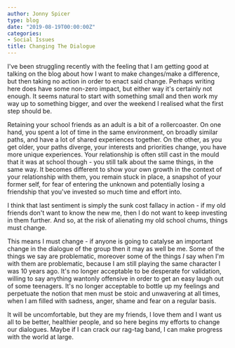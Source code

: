 ```yaml
---
author: Jonny Spicer
type: blog
date: "2019-08-19T00:00:00Z"
categories:
- Social Issues
title: Changing The Dialogue
---
```

I've been struggling recently with the feeling that I am getting good at talking on the blog about how I want to make changes/make
a difference, but then taking no action in order to enact said change. Perhaps writing here does have some non-zero impact, but
either way it's certainly not enough. It seems natural to start with something small and then work my way up to something bigger,
and over the weekend I realised what the first step should be.

Retaining your school friends as an adult is a bit of a rollercoaster. On one hand, you spent a lot of time in the same environment,
on broadly similar paths, and have a lot of shared experiences together. On the other, as you get older, your paths diverge, your
interests and priorities change, you have more unique experiences. Your relationship is often still cast in the mould that it was
at school though - you still talk about the same things, in the same way. It becomes different to show your own growth in the context
of your relationship with them, you remain stuck in place, a snapshot of your former self, for fear of entering the unknown and
potentially losing a friendship that you've invested so much time and effort into.

I think that last sentiment is simply the sunk cost fallacy in action - if my old friends don't want to know the new me, then I
do not want to keep investing in them further. And so, at the risk of alienating my old school chums, things must change.

This means I must change - if anyone is going to catalyse an important change in the dialogue of the group then it may as well be me.
Some of the things we say are problematic, moreover some of the things *I* say when I'm with them are problematic, because I am
still playing the same character I was 10 years ago. It's no longer acceptable to be desperate for validation, willing to say
anything wantonly offensive in order to get an easy laugh out of some teenagers. It's no longer acceptable to bottle up my feelings
and perpetuate the notion that men must be stoic and unwavering at all times, when I am filled with sadness, anger, shame and fear on
a regular basis.

It will be uncomfortable, but they are my friends, I love them and I want us all to be better, healthier people, and so here begins
my efforts to change our dialogues. Maybe if I can crack our rag-tag band, I can make progress with the world at large.
